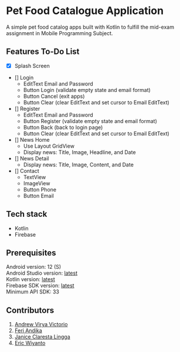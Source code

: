 # Pet Food Catalogue Application
A simple pet food catalog apps built with Kotlin to fulfill the mid-exam assignment in Mobile Programming Subject. <br />

## Features To-Do List
- [x] Splash Screen
- [] Login
  - EditText Email and Password
  - Button Login (validate empty state and email format)
  - Button Cancel (exit apps)
  - Button Clear (clear EditText and set cursor to Email EditText)
- [] Register
  - EditText Email and Password
  - Button Register (validate empty state and email format)
  - Button Back (back to login page)
  - Button Clear (clear EditText and set cursor to Email EditText)
- [] News Home
  - Use Layout GridView
  - Display news: Title, Image, Headline, and Date
- [] News Detail
  - Display news: Title, Image, Content, and Date
- [] Contact
  - TextView
  - ImageView
  - Button Phone
  - Button Email

## Tech stack
- Kotlin
- Firebase

## Prerequisites

Android version: 12 (S) <br />
Android Studio version: [latest](https://developer.android.com/studio) <br />
Kotlin version: [latest](https://developer.android.com/kotlin) <br />
Firebase SDK version: [latest](https://firebase.google.com/docs/android/setup) <br />
Minimum API SDK: 33 <br />

## Contributors

1. [Andrew Virya Victorio](https://github.com/AlphaByte-RedTeam)
2. [Feri Andika](https://github.com/FeriAndika-Hub)
3. [Janice Claresta Lingga](https://github.com/janeclrst)
4. [Eric Wiyanto](https://github.com/wiyantoeric)
